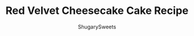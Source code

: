 ---
layout: ../../layouts/MarkdownPostLayout.astro
title: Red Velvet Cheesecake Cake Recipe
author: ShugarySweets
pubDate: 2019-01-17
description: "The BEST Red Velvet Cheesecake Cake recipe starts with two layers of homemade red velvet cake with a layer of cheesecake in the middle. Topped with delicious cream cheese frosting and white chocolate curls, you&#x27;ll want to make this cake for friends and family every holiday!"
image_url: https://www.shugarysweets.com/wp-content/uploads/2019/01/red-velvet-cheesecake-cake-facebook.jpg
tags: ["Cake","American"]
calories: 535
protein: 5
carbohydrates: 58
fats: 32
fiber: 1
ingredients: [" 1 1/4 cup vegetable oil"," 1 1/4 cup buttermilk"," 2 large eggs"," 1 teaspoon vanilla extract"," 1 teaspoon white vinegar"," 1/2 teaspoon red gel food coloring"," 2 1/2 cups all-purpose flour"," 1 1/2 cup granulated sugar"," 1 teaspoon baking soda"," 1 teaspoon kosher salt"," 2 Tablespoons unsweetened cocoa powder"," 2 packages (8 ounce each) cream cheese, softened"," 2/3 cup granulated sugar"," pinch of salt"," 2 large eggs"," 1/3 cup sour cream"," 1/3 cup heavy whipping cream"," 1 teaspoon vanilla extract","1 cup unsalted butter, softened"," 8 ounce cream cheese, softened"," 1 teaspoon vanilla extract"," 4 cups powdered sugar"," 1/4 cup heavy cream"]
serves: 20
time: "5 hours"
prepTime: "1 hour"
instructions: ["Start by making the cheesecake. Preheat oven to 325 degrees. Fill a large roasting pan with about one inch of water and place it in the lower 2/3 of the oven.","Prepare springform pan by spraying pan with nonstick baking spray and line bottom (inside) with a circle of parchment paper.","Beat cream cheese with granulated sugar for 2-3 minutes until creamy. Add in salt and eggs, one at a time, beating well after each addition. Beat in sour cream, heavy cream and vanilla.","Pour into prepared 9-inch springform pan. Place pan in center of oven.","Bake cheesecake for 45 minutes. Turn oven off and let cheesecake sit in oven for an additional 30 minutes. Remove and cool completely on counter.","When cooled,remove springform pan and cover cheesecake with plastic wrap. Place cheesecake into the freezer for several hours or overnight.","For the cake, in a mixing bowl, blend oil, buttermilk, eggs, vanilla, vinegar and food coloring until combined. Slowly add in dry ingredients.","Pour cake batter into 9-inch cake pans that have been sprayed with baking spray and have parchment paper circles in the bottom. Bake in a 350 degree oven for 32-34 minutes, until toothpick comes out clean.","Remove cakes from pan and cool completely.","For the frosting, beat butter and cream cheese for several minutes. Add in vanilla, powdered sugar, and heavy cream. Beat for 3-4 minutes until fluffy.","To assemble cake, place one layer of red velvet cake on a cake plate. Top with frozen cheesecake (make sure to remove parchment paper circles) and place second layer of cake on top. Frost generously. Refrigerate covered cake until ready to serve!"]
nutrition: ["535 calories","58 grams carbohydrates","86 milligrams cholesterol","32 grams fat","1 grams fiber","5 grams protein","12 grams saturated fat","235 milligrams sodium","45 grams sugar","1 grams trans fat","18 grams unsaturated fat"]
---